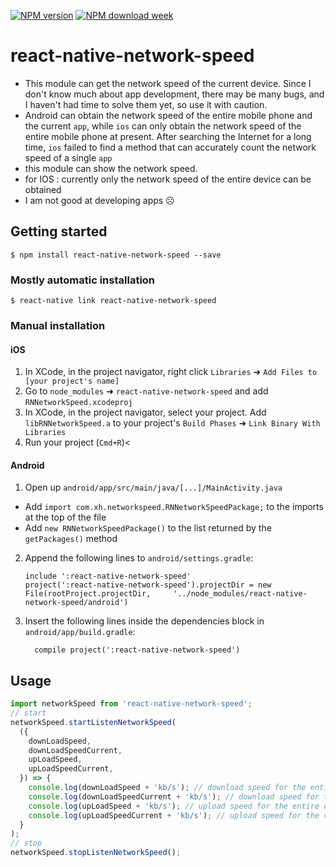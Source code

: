[![NPM version](https://badgen.net/npm/v/react-native-network-speed)](https://www.npmjs.com/package/react-native-network-speed)
[![NPM download week](https://badgen.net/npm/dw/react-native-network-speed)](https://www.npmjs.com/package/react-native-network-speed)

# react-native-network-speed

- This module can get the network speed of the current device. Since I don't know much about app development, there may be many bugs, and I haven't had time to solve them yet, so use it with caution.<br/>
- Android can obtain the network speed of the entire mobile phone and the current `app`, while `ios` can only obtain the network speed of the entire mobile phone at present. After searching the Internet for a long time, `ios` failed to find a method that can accurately count the network speed of a single `app`
- this module can show the network speed.
- for IOS : currently only the network speed of the entire device can be obtained
- I am not good at developing apps ☹

## Getting started

`$ npm install react-native-network-speed --save`

### Mostly automatic installation

`$ react-native link react-native-network-speed`

### Manual installation

#### iOS

1. In XCode, in the project navigator, right click `Libraries` ➜ `Add Files to [your project's name]`
2. Go to `node_modules` ➜ `react-native-network-speed` and add `RNNetworkSpeed.xcodeproj`
3. In XCode, in the project navigator, select your project. Add `libRNNetworkSpeed.a` to your project's `Build Phases` ➜ `Link Binary With Libraries`
4. Run your project (`Cmd+R`)<

#### Android

1. Open up `android/app/src/main/java/[...]/MainActivity.java`

- Add `import com.xh.networkspeed.RNNetworkSpeedPackage;` to the imports at the top of the file
- Add `new RNNetworkSpeedPackage()` to the list returned by the `getPackages()` method

2. Append the following lines to `android/settings.gradle`:
   ```
   include ':react-native-network-speed'
   project(':react-native-network-speed').projectDir = new File(rootProject.projectDir, 	'../node_modules/react-native-network-speed/android')
   ```
3. Insert the following lines inside the dependencies block in `android/app/build.gradle`:
   ```
     compile project(':react-native-network-speed')
   ```

## Usage

```javascript
import networkSpeed from 'react-native-network-speed';
// start
networkSpeed.startListenNetworkSpeed(
  ({
    downLoadSpeed,
    downLoadSpeedCurrent,
    upLoadSpeed,
    upLoadSpeedCurrent,
  }) => {
    console.log(downLoadSpeed + 'kb/s'); // download speed for the entire device 整个设备的下载速度
    console.log(downLoadSpeedCurrent + 'kb/s'); // download speed for the current app 当前app的下载速度(currently can only be used on Android)
    console.log(upLoadSpeed + 'kb/s'); // upload speed for the entire device 整个设备的上传速度
    console.log(upLoadSpeedCurrent + 'kb/s'); // upload speed for the current app 当前app的上传速度(currently can only be used on Android)
  }
);
// stop
networkSpeed.stopListenNetworkSpeed();
```
